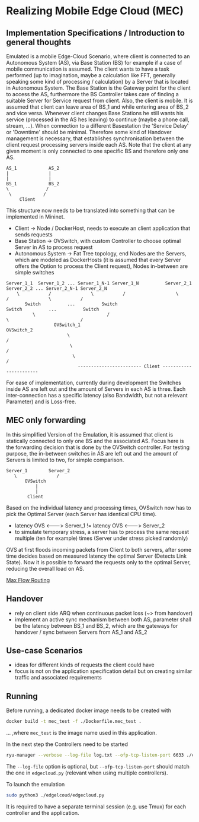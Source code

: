 # Realizing Mobile Edge Cloud (MEC) #

## Implementation Specifications / Introduction to general thoughts

Emulated is a mobile Edge-Cloud Scenario, where client is connected to an Autonomous System (AS), via Base Station (BS) for example if a case of mobile communication is assumed.
The client wants to have a task performed (up to imagination, maybe a calculation like FFT, generally speaking some kind of processing / calculation) by a Server that is located in Autonomous System.
The Base Station is the Gateway point for the client to access the AS, furthermore the BS Controller takes care of finding a suitable Server for Service request from client.
Also, the client is mobile. It is assumed that client can leave area of BS_1 and while entering area of BS_2 and vice versa. Whenever client changes Base Stations he still wants his service (processed in the AS hes leaving) to continue (maybe a phone call, stream, ...). When connection to a different Basestation the 'Service Delay' or 'Downtime' should be minimal. 
Therefore some kind of Handover management is necessary, that establishes synchronisation between the client request processing servers inside each AS.
Note that the client at any given moment is only connected to one specific BS and therefore only one AS. 

````text
AS_1            AS_2
|               |
|               |
BS_1            BS_2
\              /
 \            /
     Client
````

This structure now needs to be translated into something that can be implemented in Mininet.
* Client -> Node / DockerHost, needs to execute an client application that sends requests
* Base Station -> OVSwitch, with custom Controller to choose optimal Server in AS to process request
* Autonomous System -> Fat Tree topology, end Nodes are the Servers, which are modeled as DockerHosts (it is assumed that every Server offers the Option to process the Client request), Nodes in-between are simple switches

````text
Server_1_1  Server_1_2 ... Server_1_N-1 Server_1_N          Server_2_1  Server_2_2 ... Server_2_N-1 Server_2_N          
    \           /               \           /                   \           /               \           /
       Switch          ...          Switch                         Switch          ...          Switch
          \                           /                               \                           /
                  OVSwitch_1                                                    OVSwitch_2
                       \                                                             /
                        \                                                           /
                         \                                                         /
                           ------------------------ Client -----------------------
````

For ease of implementation, currently during development the Switches inside AS are left out and the amount of Servers in each AS is three.
Each inter-connection has a specific latency (also Bandwidth, but not a relevant Parameter) and is Loss-free.

## MEC only forwarding

In this simplified Version of the Emulation, it is assumed that client is statically connected to only one BS and the associated AS.
Focus here is the forwarding decision that is done by the OVSwitch controller.
For testing purpose, the in-between switches in AS are left out and the amount of Servers is limited to two, for simple comparison.
 
 ````text
Server_1        Server_2
    \               /
        OVSwitch
            |
            |
         Client   
````

Based on the individual latency and processing times, OVSwitch now has to pick the Optimal Server (each Server has identical CPU time).

* latency OVS <---> Server_1 != latency OVS <---> Server_2
* to simulate temporary stress, a server has to process the same request multiple (ten for example) times (Server under stress picked randomly)

OVS at first floods incoming packets from Client to both servers, after some time decides based on measured latency the optimal Server (Detects Link State). 
Now it is possible to forward the requests only to the optimal Server, reducing the overall load on AS.

[Max Flow Routing](https://www.researchgate.net/publication/4375185_MFMP_Max_flow_multipath_routing_algorithm)

## Handover

* rely on client side ARQ when continuous packet loss (~> from handover)
* implement an active sync mechanism between both AS, parameter shall be the latency between BS_1 and BS_2, which are the gateways for handover / sync between Servers from AS_1 and AS_2

## Use-case Scenarios 

* ideas for different kinds of requests the client could have
* focus is not on the application specification detail but on creating similar traffic and associated requirements

## Running 

Before running, a dedicated docker image needs to be created with 

```sh
docker build -t mec_test -f ./Dockerfile.mec_test .
```

... ,where `mec_test` is the image name used in this application.

In the next step the Controllers need to be started

```sh
ryu-manager --verbose --log-file log.txt --ofp-tcp-listen-port 6633 ./controller.py
```

The `--log-file` option is optional, but `--ofp-tcp-listen-port` should match the one in `edgecloud.py` (relevant when using multiple controllers).

To launch the emulation 

```sh
sudo python3 ./edgelcoud/edgecloud.py
```

It is required to have a separate terminal session (e.g. use Tmux) for each controller and the application.
